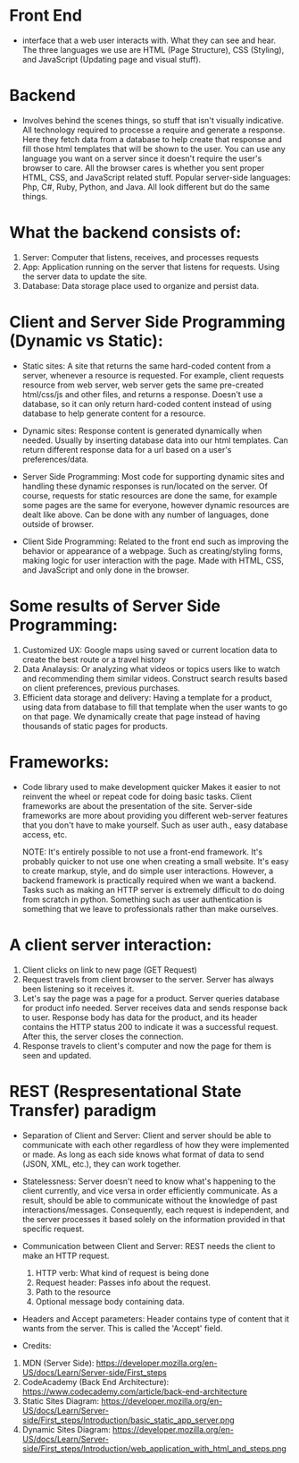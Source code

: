 # Front End

- interface that a web user interacts with. What they can see and hear. The three languages
  we use are HTML (Page Structure), CSS (Styling), and JavaScript (Updating page and visual stuff).

# Backend

- Involves behind the scenes things, so stuff that isn't visually indicative.
  All technology required to processe a require and generate a response. Here
  they fetch data from a database to help create that response and fill those
  html templates that will be shown to the user. You can use any language you want on a server since
  it doesn't require the user's browser to care. All the browser cares is whether you
  sent proper HTML, CSS, and JavaScript related stuff. Popular server-side
  languages: Php, C#, Ruby, Python, and Java. All look different but do the same things.

# What the backend consists of:

1. Server: Computer that listens, receives, and processes requests
2. App: Application running on the server that listens for requests.
   Using the server data to update the site.
3. Database: Data storage place used to organize and persist data.

# Client and Server Side Programming (Dynamic vs Static):

- Static sites: A site that returns the same hard-coded
  content from a server, whenever a resource is requested.
  For example, client requests resource from web server,
  web server gets the same pre-created html/css/js and other files, and
  returns a response. Doesn't use a database, so it can only
  return hard-coded content instead of using database to help generate
  content for a resource.

- Dynamic sites: Response content is generated dynamically
  when needed. Usually by inserting database data into our
  html templates. Can return different response data for a url based
  on a user's preferences/data.

- Server Side Programming: Most code for supporting dynamic sites and
  handling these dynamic responses is run/located on the server. Of course, requests
  for static resources are done the same, for example some pages are the
  same for everyone, however dynamic resources are dealt like above.
  Can be done with any number of languages, done outside of browser.

- Client Side Programming: Related to the front end such as
  improving the behavior or appearance of a webpage. Such as creating/styling
  forms, making logic for user interaction with the page. Made with
  HTML, CSS, and JavaScript and only done in the browser.

# Some results of Server Side Programming:

1. Customized UX: Google maps using saved or current location data to create the best route or a travel history
2. Data Analaysis: Or analyzing what videos or topics users like to watch and recommending them similar
   videos. Construct search results based on client preferences, previous purchases.
3. Efficient data storage and delivery: Having a template for a product, using data from database to fill that template when
   the user wants to go on that page. We dynamically create that page instead of having
   thousands of static pages for products.

# Frameworks:

- Code library used to make development quicker Makes it easier to not
  reinvent the wheel or repeat code for doing basic tasks. Client frameworks
  are about the presentation of the site. Server-side frameworks are
  more about providing you different web-server features that you don't
  have to make yourself. Such as user auth., easy database access, etc.

  NOTE: It's entirely possible to not use a front-end framework.
  It's probably quicker to not use one when creating a small website. It's
  easy to create markup, style, and do simple user interactions. However,
  a backend framework is practically required when we want a backend.
  Tasks such as making an HTTP server is extremely difficult to do
  doing from scratch in python. Something such as user authentication
  is something that we leave to professionals rather than make ourselves.

# A client server interaction:

1. Client clicks on link to new page (GET Request)
2. Request travels from client browser to the server.
   Server has always been listening so it receives it.
3. Let's say the page was a page for a product. Server queries
   database for product info needed. Server receives data
   and sends response back to user. Response body has
   data for the product, and its header contains the HTTP
   status 200 to indicate it was a successful request.
   After this, the server closes the connection.
4. Response travels to client's computer and now
   the page for them is seen and updated.

# REST (Respresentational State Transfer) paradigm

- Separation of Client and Server: Client and server should be able to
  communicate with each other regardless of how they were implemented or made.
  As long as each side knows what format of data to send (JSON, XML, etc.), they can work together.

- Statelessness: Server doesn't need to know what's happening to the client currently,
  and vice versa in order efficiently communicate. As a result, should be able to
  communicate without the knowledge of past interactions/messages. Consequently,
  each request is independent, and the server processes it based solely on the
  information provided in that specific request.

- Communication between Client and Server: REST needs the client to make
  an HTTP request.

  1. HTTP verb: What kind of request is being done
  2. Request header: Passes info about the request.
  3. Path to the resource
  4. Optional message body containing data.

- Headers and Accept parameters: Header contains type of content
  that it wants from the server. This is called the 'Accept' field.

* Credits:

1. MDN (Server Side): https://developer.mozilla.org/en-US/docs/Learn/Server-side/First_steps
2. CodeAcademy (Back End Architecture): https://www.codecademy.com/article/back-end-architecture
3. Static Sites Diagram: https://developer.mozilla.org/en-US/docs/Learn/Server-side/First_steps/Introduction/basic_static_app_server.png
4. Dynamic Sites Diagram: https://developer.mozilla.org/en-US/docs/Learn/Server-side/First_steps/Introduction/web_application_with_html_and_steps.png
